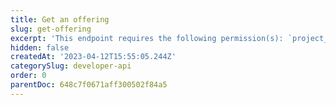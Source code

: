 ```yaml
---
title: Get an offering
slug: get-offering
excerpt: 'This endpoint requires the following permission(s): `project_configuration:offerings:read`.'
hidden: false
createdAt: '2023-04-12T15:55:05.244Z'
categorySlug: developer-api
order: 0
parentDoc: 648c7f0671aff300502f84a5
---
```

